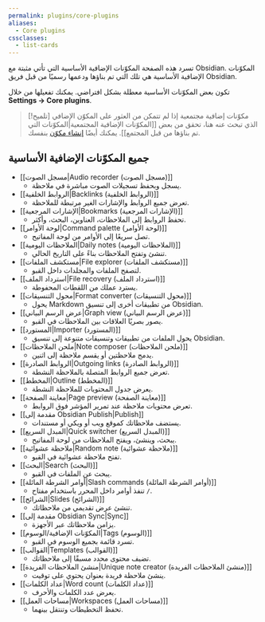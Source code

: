 ```yaml
---
permalink: plugins/core-plugins
aliases:
  - Core plugins
cssclasses:
  - list-cards
---
```


تسرد هذه الصفحة المكوّنات الإضافية الأساسية التي تأتي مثبتة مع Obsidian. المكوّنات الإضافية الأساسية هي تلك التي تم بناؤها ودعمها رسميًا من قبل فريق Obsidian.

تكون بعض المكوّنات الأساسية معطلة بشكل افتراضي. يمكنك تفعيلها من خلال **Settings → Core plugins**.

> [!تلميح] مكوّنات إضافية مجتمعية
> إذا لم تتمكن من العثور على المكوّن الإضافي الذي تبحث عنه هنا، تحقق من بعض [[المكوّنات الإضافية المجتمعية|المكوّنات التي تم بناؤها من قبل المجتمع]]. يمكنك أيضًا [إنشاء مكوّن](https://docs.obsidian.md/Plugins/Getting+started/Build+a+plugin) بنفسك.

## جميع المكوّنات الإضافية الأساسية

- [[مسجل الصوت|Audio recorder (مسجل الصوت)]]
  - يسجل وبحفظ تسجيلات الصوت مباشرة في ملاحظة.
- [[الروابط الخلفية|Backlinks (الروابط الخلفية)]]
  - تعرض جميع الروابط والإشارات الغير مرتبطة للملاحظة.
- [[الإشارات المرجعية|Bookmarks (الإشارات المرجعية)]]
  - تحفظ الروابط إلى الملاحظات، العناوين، البحث، وأكثر.
- [[لوحة الأوامر|Command palette (لوحة الأوامر)]]
  - تصل سريعًا إلى الأوامر من لوحة المفاتيح.
- [[الملاحظات اليومية|Daily notes (الملاحظات اليومية)]]
  - تنشئ وتفتح الملاحظات بناءً على التاريخ الحالي.
- [[مستكشف الملفات|File explorer (مستكشف الملفات)]]
  - لتصفح الملفات والمجلدات داخل القبو.
- [[استرداد الملف|File recovery (استرداد الملف)]]
  - يسترد عملك من اللقطات المحفوطة.
- [[محول التنسيقات|Format converter (محول التنسيقات)]]
  - يحول Markdown من تطبيقات أخرى إلى تنسيق Obsidian.
- [[عرض الرسم البياني|Graph view (عرض الرسم البياني)]]
  - يصور بصريًا العلاقات بين الملاحظات في القبو.
- [[المستورد|Importer (المستورد)]]
  - يحول الملفات من تطبيقات وتنسيقات متنوعة إلى تنسيق Obsidian.
- [[ملحن الملاحظات|Note composer (ملحن الملاحظات)]]
  - يدمج ملاحظتين أو يقسم ملاحظة إلى اثنين.
- [[الروابط الصادرة|Outgoing links (الروابط الصادرة)]]
  - تعرض جميع الروابط المتصلة بالملاحظة النشطة.
- [[المخطط|Outline (المخطط)]]
  - يعرض جدول المحتويات للملاحظة النشطة.
- [[معاينة الصفحة|Page preview (معاينة الصفحة)]]
  - تعرض محتويات ملاحظة عند تمرير المؤشر فوق الروابط.
- [[مقدمة إلى Obsidian Publish|Publish]]
  - يستضف ملاحظاتك كموقع ويب أو ويكي أو مستندات.
- [[المبدل السريع|Quick switcher (المبدل السريع)]]
  - يبحث، وينشئ، ويفتح الملاحظات من لوحة المفاتيح.
- [[ملاحظة عشوائية|Random note (ملاحظة عشوائية)]]
  - تفتح ملاحظة عشوائية في القبو.
- [[البحث|Search (البحث)]]
  - يبحث عن الملفات في القبو.
- [[أوامر الشرطة المائلة|Slash commands (أوامر الشرطة المائلة)]]
  - تنفذ أوامر داخل المحرر باستخدام مفتاح `/`.
- [[الشرائح|Slides (الشرائح)]]
  - تنشئ عرض تقديمي من ملاحظاتك.
- [[مقدمة إلى Obsidian Sync|Sync]]
  - يزامن ملاحظاتك عبر الأجهزة.
- [[المكوّنات الإضافية/الوسوم|Tags (الوسوم)]]
  - تسرد قائمة بجميع الوسوم في القبو.
- [[القوالب|Templates (القوالب)]]
  - تضيف محتوى محدد مسبقًا إلى ملاحظاتك.
- [[منشئ الملاحظات الفريدة|Unique note creator (منشئ الملاحظات الفريدة)]]
  - ينشئ ملاحظة فريدة بعنوان يحتوي على توقيت.
- [[عداد الكلمات|Word count (عداد الكلمات)]]
  - يعرض عدد الكلمات والأحرف.
- [[مساحات العمل|Workspaces (مساحات العمل)]]
  - تحفظ التخطيطات وتنتقل بينهما.
